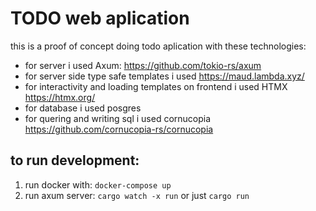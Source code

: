# TODO web aplication

this is a proof of concept doing todo aplication with these technologies:

- for server i used Axum: https://github.com/tokio-rs/axum
- for server side type safe templates i used https://maud.lambda.xyz/
- for interactivity and loading templates on frontend i used HTMX https://htmx.org/
- for database i used posgres
- for quering and writing sql i used cornucopia https://github.com/cornucopia-rs/cornucopia

## to run development:

1. run docker with: `docker-compose up`
2. run axum server: `cargo watch -x run` or just `cargo run`
